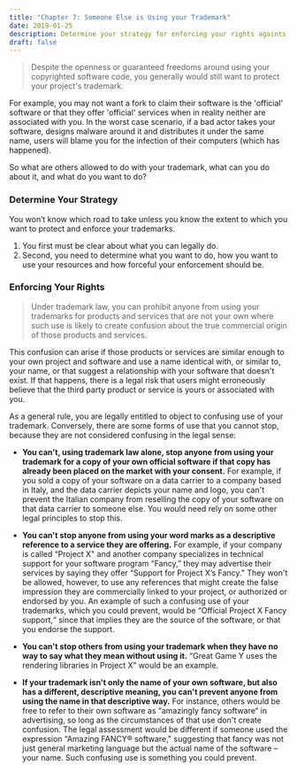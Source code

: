 ```yaml
---
title: "Chapter 7: Someone Else is Using your Trademark"
date: 2019-01-25
description: Determine your strategy for enforcing your rights againts those infringing on your trademark.
draft: false
---
```


>Despite the openness or guaranteed freedoms around using your copyrighted software code, you generally would still want to protect your project's trademark. 

For example, you may not want a fork to claim their software is the 'official' software or that they offer 'official' services when in reality neither are associated with you. In the worst case scenario, if a bad actor takes your software, designs malware around it and distributes it under the same name, users will blame you for the infection of their computers (which has happened).

So what are others allowed to do with your trademark, what can you do about it, and what do you want to do?

### Determine Your Strategy

You won’t know which road to take unless you know the extent to which you want to protect and enforce your trademarks. 

1. You first must be clear about what you can legally do. 
2. Second, you need to determine what you want to do, how you want to use your resources and how forceful your enforcement should be.

### Enforcing Your Rights

>Under trademark law, you can prohibit anyone from using your trademarks for products and services that are not your own where such use is likely to create confusion about the true commercial origin of those products and services. 

This confusion can arise if those products or services are similar enough to your own project and software and use a name identical with, or similar to, your name, or that suggest a relationship with your software that doesn't exist. If that happens, there is a legal risk that users might erroneously believe that the third party product or service is yours or associated with you.

As a general rule, you are legally entitled to object to confusing use of your trademark. Conversely, there are some forms of use that you cannot stop, because they are not considered confusing in the legal sense:

- **You can't, using trademark law alone, stop anyone from using your trademark for a copy of your own official software if that copy has already been placed on the market with your consent.** For example, if you sold a copy of your software on a data carrier to a company based in Italy, and the data carrier depicts your name and logo, you can't prevent the Italian company from reselling the copy of your software on that data carrier to someone else. You would need rely on some other legal principles to stop this.

- **You can't stop anyone from using your word marks as a descriptive reference to a service they are offering.** For example, if your company is called “Project X" and another company specializes in technical support for your software program “Fancy,” they may advertise their services by saying they offer “Support for Project X’s Fancy." They won't be allowed, however, to use any references that might create the false impression they are commercially linked to your project, or authorized or endorsed by you. An example of such a confusing use of your trademarks, which you could prevent, would be “Official Project X Fancy support,“ since that implies they are the source of the software, or that you endorse the support.

- **You can't stop others from using your trademark when they have no way to say what they mean without using it.** “Great Game Y uses the rendering libraries in Project X” would be an example.

- **If your trademark isn't only the name of your own software, but also has a different, descriptive meaning, you can't prevent anyone from using the name in that descriptive way.** For instance, others would be free to refer to their own software as “amazingly fancy software“ in advertising, so long as the circumstances of that use don't create confusion. The legal assessment would be different if someone used the expression “Amazing FANCY® software," suggesting that fancy was not just general marketing language but the actual name of the software – your name. Such confusing use is something you could prevent.

